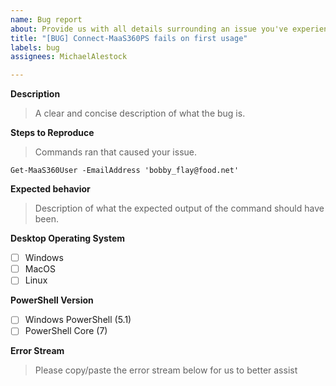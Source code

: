```yaml
---
name: Bug report
about: Provide us with all details surrounding an issue you've experienced
title: "[BUG] Connect-MaaS360PS fails on first usage"
labels: bug
assignees: MichaelAlestock

---
```


**Description**
> A clear and concise description of what the bug is.

**Steps to Reproduce**
> Commands ran that caused your issue.
```pwsh
Get-MaaS360User -EmailAddress 'bobby_flay@food.net'
```

**Expected behavior**
> Description of what the expected output of the command should have been.

**Desktop Operating System**
- [ ] Windows
- [ ] MacOS
- [ ] Linux

**PowerShell Version**
- [ ] Windows PowerShell (5.1)
- [ ] PowerShell Core (7)

**Error Stream**
> Please copy/paste the error stream below for us to better assist
